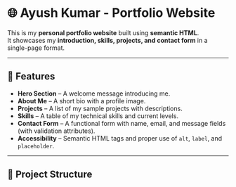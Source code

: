 # 🌐 Ayush Kumar - Portfolio Website

This is my **personal portfolio website** built using **semantic HTML**.  
It showcases my **introduction, skills, projects, and contact form** in a single-page format.

---

## 📌 Features

- **Hero Section** – A welcome message introducing me.
- **About Me** – A short bio with a profile image.
- **Projects** – A list of my sample projects with descriptions.
- **Skills** – A table of my technical skills and current levels.
- **Contact Form** – A functional form with name, email, and message fields (with validation attributes).
- **Accessibility** – Semantic HTML tags and proper use of `alt`, `label`, and `placeholder`.

---

## 📂 Project Structure

